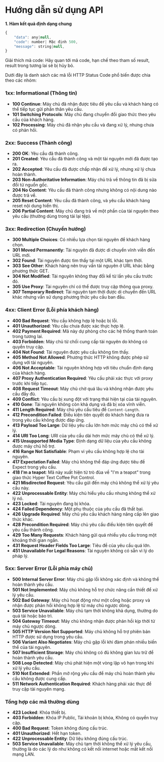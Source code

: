 # Hướng dẫn sử dụng API

**1. Hàm kết quả định dạng chung**
```javascript
{
    "data": any|null,
    "code": number| Mặc định 500,
    "message": string|null,
}
```
Giải thích mã code: Hãy quan tới mã code, hạn chế theo tham số result, result trong tương lai sẽ bị hủy bỏ. 

Dưới đây là danh sách các mã lỗi HTTP Status Code phổ biến được chia theo các nhóm:

### 1xx: Informational (Thông tin)
- **100 Continue**: Máy chủ đã nhận được tiêu đề yêu cầu và khách hàng có thể tiếp tục gửi phần thân yêu cầu.
- **101 Switching Protocols**: Máy chủ đang chuyển đổi giao thức theo yêu cầu của khách hàng.
- **102 Processing**: Máy chủ đã nhận yêu cầu và đang xử lý, nhưng chưa có phản hồi.

### 2xx: Success (Thành công)
- **200 OK**: Yêu cầu đã thành công.
- **201 Created**: Yêu cầu đã thành công và một tài nguyên mới đã được tạo ra.
- **202 Accepted**: Yêu cầu đã được chấp nhận để xử lý, nhưng xử lý chưa hoàn thành.
- **203 Non-Authoritative Information**: Máy chủ trả về thông tin đã bị sửa đổi từ nguồn gốc.
- **204 No Content**: Yêu cầu đã thành công nhưng không có nội dung nào được trả về.
- **205 Reset Content**: Yêu cầu đã thành công, và yêu cầu khách hàng reset nội dung hiển thị.
- **206 Partial Content**: Máy chủ đang trả về một phần của tài nguyên theo yêu cầu (thường dùng trong tải lại tệp).

### 3xx: Redirection (Chuyển hướng)
- **300 Multiple Choices**: Có nhiều lựa chọn tài nguyên để khách hàng chọn.
- **301 Moved Permanently**: Tài nguyên đã được di chuyển vĩnh viễn đến URL mới.
- **302 Found**: Tài nguyên được tìm thấy tại một URL khác tạm thời.
- **303 See Other**: Khách hàng nên truy vấn tài nguyên ở URL khác bằng phương thức GET.
- **304 Not Modified**: Tài nguyên không thay đổi kể từ lần yêu cầu trước đó.
- **305 Use Proxy**: Tài nguyên chỉ có thể được truy cập thông qua proxy.
- **307 Temporary Redirect**: Tài nguyên tạm thời được di chuyển đến URL khác nhưng vẫn sử dụng phương thức yêu cầu ban đầu.

### 4xx: Client Error (Lỗi phía khách hàng)
- **400 Bad Request**: Yêu cầu không hợp lệ hoặc bị lỗi.
- **401 Unauthorized**: Yêu cầu chưa được xác thực hợp lệ.
- **402 Payment Required**: Mã này dự phòng cho các hệ thống thanh toán trong tương lai.
- **403 Forbidden**: Máy chủ từ chối cung cấp tài nguyên do không có quyền truy cập.
- **404 Not Found**: Tài nguyên được yêu cầu không tìm thấy.
- **405 Method Not Allowed**: Phương thức HTTP không được phép sử dụng với tài nguyên.
- **406 Not Acceptable**: Tài nguyên không hợp với tiêu chuẩn định dạng của khách hàng.
- **407 Proxy Authentication Required**: Yêu cầu phải xác thực với proxy trước khi tiếp tục.
- **408 Request Timeout**: Máy chủ chờ quá lâu và không nhận được yêu cầu đầy đủ.
- **409 Conflict**: Yêu cầu bị xung đột với trạng thái hiện tại của tài nguyên.
- **410 Gone**: Tài nguyên không còn khả dụng và đã bị xóa vĩnh viễn.
- **411 Length Required**: Máy chủ yêu cầu tiêu đề `Content-Length`.
- **412 Precondition Failed**: Điều kiện tiên quyết do khách hàng đưa ra trong yêu cầu không được đáp ứng.
- **413 Payload Too Large**: Dữ liệu yêu cầu lớn hơn mức máy chủ có thể xử lý.
- **414 URI Too Long**: URI của yêu cầu dài hơn mức máy chủ có thể xử lý.
- **415 Unsupported Media Type**: Định dạng dữ liệu của yêu cầu không được máy chủ hỗ trợ.
- **416 Range Not Satisfiable**: Phạm vi yêu cầu không hợp lệ cho tài nguyên.
- **417 Expectation Failed**: Máy chủ không thể đáp ứng được tiêu đề Expect trong yêu cầu.
- **418 I'm a teapot**: Mã này xuất hiện từ trò đùa về "I'm a teapot" trong giao thức Hyper Text Coffee Pot Control.
- **421 Misdirected Request**: Yêu cầu gửi đến máy chủ không thể xử lý yêu cầu này.
- **422 Unprocessable Entity**: Máy chủ hiểu yêu cầu nhưng không thể xử lý nó.
- **423 Locked**: Tài nguyên đang bị khóa.
- **424 Failed Dependency**: Một phụ thuộc của yêu cầu đã thất bại.
- **426 Upgrade Required**: Máy chủ yêu cầu khách hàng nâng cấp lên giao thức khác.
- **428 Precondition Required**: Máy chủ yêu cầu điều kiện tiên quyết để yêu cầu thành công.
- **429 Too Many Requests**: Khách hàng gửi quá nhiều yêu cầu trong một khoảng thời gian ngắn.
- **431 Request Header Fields Too Large**: Tiêu đề của yêu cầu quá lớn.
- **451 Unavailable For Legal Reasons**: Tài nguyên không có sẵn vì lý do pháp lý.

### 5xx: Server Error (Lỗi phía máy chủ)
- **500 Internal Server Error**: Máy chủ gặp lỗi không xác định và không thể hoàn thành yêu cầu.
- **501 Not Implemented**: Máy chủ không hỗ trợ chức năng cần thiết để xử lý yêu cầu.
- **502 Bad Gateway**: Máy chủ hoạt động như một cổng hoặc proxy và nhận được phản hồi không hợp lệ từ máy chủ ngược dòng.
- **503 Service Unavailable**: Máy chủ tạm thời không khả dụng, thường do quá tải hoặc bảo trì.
- **504 Gateway Timeout**: Máy chủ không nhận được phản hồi kịp thời từ máy chủ ngược dòng.
- **505 HTTP Version Not Supported**: Máy chủ không hỗ trợ phiên bản HTTP được sử dụng trong yêu cầu.
- **506 Variant Also Negotiates**: Máy chủ gặp lỗi khi đàm phán nhiều biến thể của tài nguyên.
- **507 Insufficient Storage**: Máy chủ không có đủ không gian lưu trữ để hoàn thành yêu cầu.
- **508 Loop Detected**: Máy chủ phát hiện một vòng lặp vô hạn trong khi xử lý yêu cầu.
- **510 Not Extended**: Phần mở rộng yêu cầu để máy chủ hoàn thành yêu cầu không được cung cấp.
- **511 Network Authentication Required**: Khách hàng phải xác thực để truy cập tài nguyên mạng.
### Tổng hợp các mã thường dùng
- **423 Locked**: Khóa thiết bị.
- **403 Forbidden**: Khóa IP Public, Tài khoản bị khóa, Không có quyền truy cập.
- **400 Bad Request**: Token không đúng cấu trúc.
- **401 Unauthorized**: Hết hạn token.
- **422 Unprocessable Entity**: Dữ liệu không đúng cấu trúc.
- **503 Service Unavailable**: Máy chủ tạm thời không thể xử lý yêu cầu, thường là do các lý do như không có kết nối internet hoặc mất kết nối mạng LAN.
